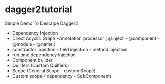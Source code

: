 # dagger2tutorial
Simple Demo To Descripe Dagger2
* Dependency Injection
* Direct Acyclic Graph
*Annotation processor ( @inject - @component - @module - @name )
* constructor injection - field injection - method injection
* run time dependency Injection 
* Component builder
* Quilifers (Custom Quilfiers)
* Scope (General Scope - custom Scope)
* Custom scope ( dependency - SubComponent)
